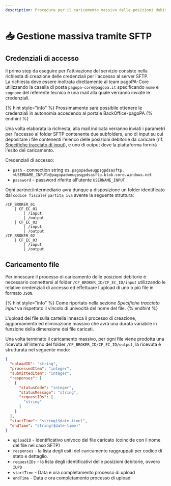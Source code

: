 ```yaml
---
description: Procedura per il caricamento massivo delle posizioni debitorie su GPD
---
```


# 📥 Gestione massiva tramite SFTP

## Credenziali di accesso

Il primo step da eseguire per l'attivazione del servizio consiste nella richiesta di creazione delle credenziali per l'accesso al server SFTP.\
La richiesta deve essere inoltrata direttamente al team pagoPA-Core utilizzando la casella di posta `pagopa-core@pagopa.it` specificando `nome` e `cognome` del referente tecnico e una mail alla quale verranno inviate le credenziali.

{% hint style="info" %}
Prossimamente sarà possibile ottenere le credenziali in autonomia accedendo al portale BackOffice-pagoPA
{% endhint %}

Una volta elaborata la richiesta, alla mail indicata verranno inviati i parametri per l'accesso al folder SFTP contenente due subfolders, uno di input su cui depositare i file contenenti l'elenco delle posizioni debitorie da caricare (rif. [Specifiche tracciato di input](specifiche-tracciato-di-input.md)), e uno di output dove la piattaforma fornirà l'esito del caricamento.&#x20;

Credenziali di accesso:

* `path` - connection string es. `pagopadweugpsgpdsasftp.<USERNAME_INPUT>@pagopadweugpsgpdsasftp.blob.core.windows.net`&#x20;
* `password` - password riferite all'utente `USERNAME_INPUT`

Ogni partner/intermediario avrà dunque a disposizione un folder identificato dal `codice fiscale`/ `partita iva` avente la seguente struttura:

```
/CF_BROKER_01
    | CF_EC_01
        | /input
        | /output
    | CF_EC_02
        | /input
        | /output
/CF_BROKER_02
    | CF_EC_03
        | /input
        | /output
```

## Caricamento file

Per innescare il processo di caricamento delle posizioni debitorie è necessario connettersi al folder `/CF_BROKER_ID/CF_EC_ID/input` utilizzando le relative credenziali di accesso ed effettuare l'upload di uno o più file in formato `JSON`.

{% hint style="info" %}
Come riportato nella sezione _Specifiche tracciato input_ va rispettato il vincolo di univocità del nome del file.
{% endhint %}

&#x20;L'upload dei file sulla cartella innesca il processo di creazione, aggiornamento ed eliminazione  massivo che avrà una durata variabile in funzione della dimensione dei file caricati.

Una volta terminato il caricamento massivo, per ogni file viene prodotta una ricevuta all'interno del folder `/CF_BROKER_ID/CF_EC_ID/output`, la ricevuta è strutturata nel seguente modo:

```json
{
  "uploadID": "string",
  "processedItem": "integer",
  "submittedItem": "integer",
  "responses": [
    {
      "statusCode": "integer",
      "statusMessage": "string",
      "requestIDs": [
        "string"
      ]
    }
  ],
  "startTime": "string($date-time)",
  "endTime": "string($date-time)"
}
```

* `uploadID` - identificativo univoco del file caricato (coincide con il nome del file nel caso SFTP)
* `responses` - la lista degli esiti del caricamento raggruppati per codice di stato e dettaglio.
* `requestIDs` - la lista degli identificativi delle posizioni debitorie, ovvero `IUPD`
* `startTime` - Data e ora completamento processo di upload
* `endTime` - Data e ora completamento processo di upload

